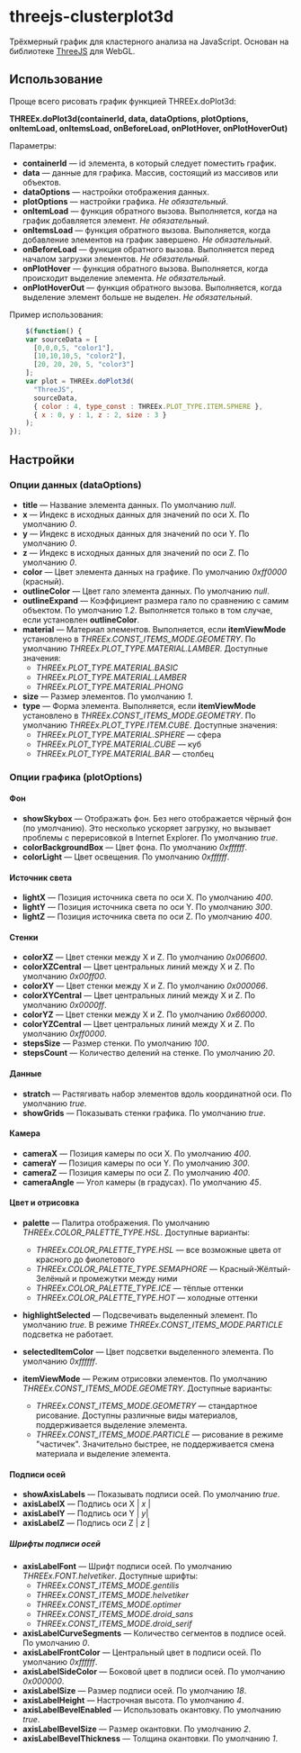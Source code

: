 threejs-clusterplot3d
=====================
Трёхмерный график для кластерного анализа на JavaScript. Основан на библиотеке [ThreeJS](http://threejs.org/) для WebGL.

## Использование

Проще всего рисовать график функцией THREEx.doPlot3d:

**THREEx.doPlot3d(containerId, data, dataOptions, plotOptions, onItemLoad, onItemsLoad, onBeforeLoad, onPlotHover, onPlotHoverOut)**

Параметры:

* **containerId** — id элемента, в который следует поместить график.
* **data** — данные для графика. Массив, состоящий из массивов или объектов. 
* **dataOptions** — настройки отображения данных.
* **plotOptions** — настройки графика. *Не обязательный*.
* **onItemLoad** — функция обратного вызова. Выполняется, когда на график добавляется элемент. *Не обязательный*.
* **onItemsLoad** — функция обратного вызова. Выполняется, когда добавление элементов на график завершено. *Не обязательный*.
* **onBeforeLoad** — функция обратного вызова. Выполняется перед началом загрузки элементов. *Не обязательный*.
* **onPlotHover** — функция обратного вызова. Выполняется, когда происходит выделение элемента. *Не обязательный*.
* **onPlotHoverOut** — функция обратного вызова. Выполняется, когда выделение элемент больше не выделен. *Не обязательный*.

Пример использования:

```javascript
	$(function() {
    var sourceData = [
      [0,0,0,5, "color1"],
      [10,10,10,5, "color2"],
      [20, 20, 20, 5, "color3"]
    ];
    var plot = THREEx.doPlot3d(
      "ThreeJS",
      sourceData,
      { color : 4, type_const : THREEx.PLOT_TYPE.ITEM.SPHERE },
      { x : 0, y : 1, z : 2, size : 3 }
    );
});
```

## Настройки

### Опции данных (dataOptions)

* **title** — Название элемента данных. По умолчанию *null*.
* **x** — Индекс в исходных данных для значений по оси X. По умолчанию *0*.
* **y** — Индекс в исходных данных для значений по оси Y. По умолчанию *0*.
* **z** — Индекс в исходных данных для значений по оси Z. По умолчанию *0*.
* **color** — Цвет элемента данных на графике. По умолчанию *0xff0000* (красный).
* **outlineColor** — Цвет гало элемента данных. По умолчанию *null*.
* **outlineExpand** — Коэффициент размера гало по сравнению с самим объектом. По умолчанию *1.2*. Выполняется только в том случае, если установлен **outlineColor**.
* **material** — Материал элементов. Выполняется, если **itemViewMode** установлено в *THREEx.CONST_ITEMS_MODE.GEOMETRY*. По умолчанию *THREEx.PLOT_TYPE.MATERIAL.LAMBER*. Доступные значения:
  - *THREEx.PLOT_TYPE.MATERIAL.BASIC*
  - *THREEx.PLOT_TYPE.MATERIAL.LAMBER*
  - *THREEx.PLOT_TYPE.MATERIAL.PHONG*
* **size** — Размер элементов. По умолчанию *1*.
* **type** — Форма элемента. Выполняется, если **itemViewMode** установлено в *THREEx.CONST_ITEMS_MODE.GEOMETRY*. По умолчанию *THREEx.PLOT_TYPE.ITEM.CUBE*. Доступные значения:
  - *THREEx.PLOT_TYPE.MATERIAL.SPHERE* — сфера
  - *THREEx.PLOT_TYPE.MATERIAL.CUBE* — куб
  - *THREEx.PLOT_TYPE.MATERIAL.BAR* — столбец

### Опции графика (plotOptions)

#### Фон

* **showSkybox** — Отображать фон. Без него отображается чёрный фон (по умолчанию). Это несколько ускоряет загрузку, но вызывает проблемы с перерисовкой в Internet Explorer. По умолчанию *true*.
* **colorBackgroundBox** — Цвет фона. По умолчанию *0xffffff*.
* **colorLight** — Цвет освещения. По умолчанию *0xffffff*.

#### Источник света

* **lightX** — Позиция источника света по оси X. По умолчанию *400*.
* **lightY** — Позиция источника света по оси Y. По умолчанию *300*.
* **lightZ** — Позиция источника света по оси Z. По умолчанию *400*.

#### Стенки

* **colorXZ** — Цвет стенки между X и Z. По умолчанию *0x006600*.
* **colorXZCentral** — Цвет центральных линий между X и Z. По умолчанию *0x00ff00*.
* **сolorXY** — Цвет стенки между X и Z. По умолчанию *0x000066*.
* **colorXYCentral** — Цвет центральных линий между X и Z. По умолчанию *0x0000ff*.
* **сolorYZ** — Цвет стенки между X и Z. По умолчанию *0x660000*.
* **colorYZCentral** — Цвет центральных линий между X и Z. По умолчанию *0xff0000*.
* **stepsSize** — Размер стенки. По умолчанию *100*.
* **stepsCount** — Количество делений на стенке. По умолчанию *20*.

#### Данные

* **stratch** — Растягивать набор элементов вдоль координатной оси. По умолчанию *true*.
* **showGrids** — Показывать стенки графика. По умолчанию *true*.

#### Камера

* **cameraX** — Позиция камеры по оси X. По умолчанию *400*.
* **cameraY** — Позиция камеры по оси Y. По умолчанию *300*.
* **cameraZ** — Позиция камеры по оси Z. По умолчанию *400*.
* **cameraAngle** — Угол камеры (в градусах). По умолчанию *45*.

#### Цвет и отрисовка
* **palette** — Палитра отображения. По умолчанию *THREEx.COLOR_PALETTE_TYPE.HSL*. Доступные варианты:
  - *THREEx.COLOR_PALETTE_TYPE.HSL* — все возможные цвета от красного до фиолетового
  - *THREEx.COLOR_PALETTE_TYPE.SEMAPHORE* — Красный-Жёлтый-Зелёный и промежутки между ними
  - *THREEx.COLOR_PALETTE_TYPE.ICE* — тёплые оттенки
  - *THREEx.COLOR_PALETTE_TYPE.HOT* — холодные оттенки

* **highlightSelected** — Подсвечивать выделенный элемент. По умолчанию *true*. В режиме *THREEx.CONST_ITEMS_MODE.PARTICLE* подсветка не работает.
* **selectedItemColor** — Цвет подсветки выделенного элемента. По умолчанию *0xffffff*.
* **itemViewMode** — Режим отрисовки элементов. По умолчанию *THREEx.CONST_ITEMS_MODE.GEOMETRY*. Доступные варианты:
  - *THREEx.CONST_ITEMS_MODE.GEOMETRY* — стандартное рисование. Доступны различные виды материалов, поддерживается выделение элемента.
  - *THREEx.CONST_ITEMS_MODE.PARTICLE* — рисование в режиме "частичек". Значительно быстрее, не поддерживается смена материала и выделение элемента.

#### Подписи осей

* **showAxisLabels** — Показывать подписи осей. По умолчанию *true*.
* **axisLabelX** — Подпись оси X | *x* |
* **axisLabelY** — Подпись оси Y | *y*|
* **axisLabelZ** — Подпись оси Z | *z* |

##### Шрифты подписи осей

* **axisLabelFont** — Шрифт подписи осей. По умолчанию *THREEx.FONT.helvetiker*. Доступные шрифты:
  - *THREEx.CONST_ITEMS_MODE.gentilis*
  - *THREEx.CONST_ITEMS_MODE.helvetiker*
  - *THREEx.CONST_ITEMS_MODE.optimer*
  - *THREEx.CONST_ITEMS_MODE.droid_sans*
  - *THREEx.CONST_ITEMS_MODE.droid_serif*
* **axisLabelCurveSegments** — Количество сегментов в подписе осей. По умолчанию *0*.
* **axisLabelFrontColor** — Центральный цвет в подписи осей. По умолчанию *0xffffff*.
* **axisLabelSideColor** — Боковой цвет в подписи осей. По умолчанию *0x000000*.
* **axisLabelSize** — Размер подписи осей. По умолчанию *18*.
* **axisLabelHeight** — Настрочная высота. По умолчанию *4*.
* **axisLabelBevelEnabled** — Использовать окантовку. По умолчанию *true*.
* **axisLabelBevelSize** — Размер окантовки. По умолчанию *2*.
* **axisLabelBevelThickness** — Толщина окантовки. По умолчанию *1*.
